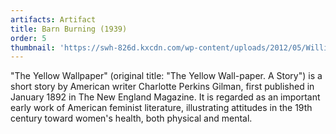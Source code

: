 ```yaml
---
artifacts: Artifact
title: Barn Burning (1939)
order: 5
thumbnail: 'https://swh-826d.kxcdn.com/wp-content/uploads/2012/05/William-Faulkner-Barn-Burning.png'
---
```


"The Yellow Wallpaper" (original title: "The Yellow Wall-paper. A Story") is a short story by American writer Charlotte Perkins Gilman, first published in January 1892 in The New England Magazine. It is regarded as an important early work of American feminist literature, illustrating attitudes in the 19th century toward women's health, both physical and mental.